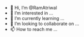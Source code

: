 - 👋 Hi, I’m @RamAtriwal
- 👀 I’m interested in ...
- 🌱 I’m currently learning ...
- 💞️ I’m looking to collaborate on ...
- 📫 How to reach me ...

<!---
RamAtriwal/RamAtriwal is a ✨ special ✨ repository because its `README.md` (this file) appears on your GitHub profile.
You can click the Preview link to take a look at your changes.
--->
